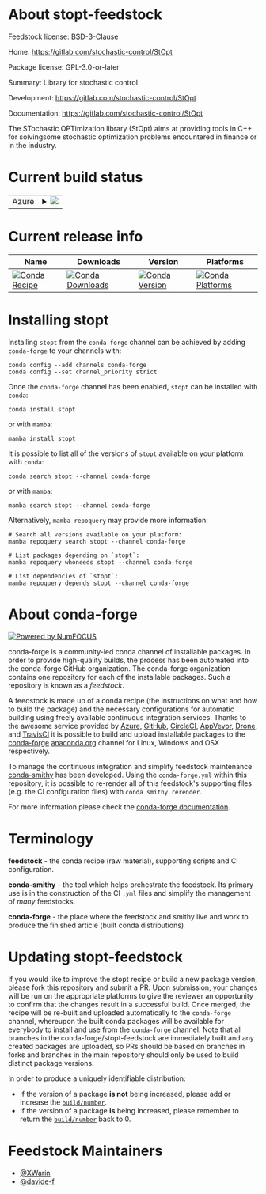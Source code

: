 About stopt-feedstock
=====================

Feedstock license: [BSD-3-Clause](https://github.com/conda-forge/stopt-feedstock/blob/main/LICENSE.txt)

Home: https://gitlab.com/stochastic-control/StOpt

Package license: GPL-3.0-or-later

Summary: Library for stochastic control

Development: https://gitlab.com/stochastic-control/StOpt

Documentation: https://gitlab.com/stochastic-control/StOpt

The STochastic OPTimization library (StOpt) aims at providing tools in C++ for solvingsome stochastic optimization problems encountered in finance or in the industry.


Current build status
====================


<table>
    
  <tr>
    <td>Azure</td>
    <td>
      <details>
        <summary>
          <a href="https://dev.azure.com/conda-forge/feedstock-builds/_build/latest?definitionId=26056&branchName=main">
            <img src="https://dev.azure.com/conda-forge/feedstock-builds/_apis/build/status/stopt-feedstock?branchName=main">
          </a>
        </summary>
        <table>
          <thead><tr><th>Variant</th><th>Status</th></tr></thead>
          <tbody><tr>
              <td>linux_64</td>
              <td>
                <a href="https://dev.azure.com/conda-forge/feedstock-builds/_build/latest?definitionId=26056&branchName=main">
                  <img src="https://dev.azure.com/conda-forge/feedstock-builds/_apis/build/status/stopt-feedstock?branchName=main&jobName=linux&configuration=linux%20linux_64_" alt="variant">
                </a>
              </td>
            </tr><tr>
              <td>osx_64</td>
              <td>
                <a href="https://dev.azure.com/conda-forge/feedstock-builds/_build/latest?definitionId=26056&branchName=main">
                  <img src="https://dev.azure.com/conda-forge/feedstock-builds/_apis/build/status/stopt-feedstock?branchName=main&jobName=osx&configuration=osx%20osx_64_" alt="variant">
                </a>
              </td>
            </tr><tr>
              <td>win_64</td>
              <td>
                <a href="https://dev.azure.com/conda-forge/feedstock-builds/_build/latest?definitionId=26056&branchName=main">
                  <img src="https://dev.azure.com/conda-forge/feedstock-builds/_apis/build/status/stopt-feedstock?branchName=main&jobName=win&configuration=win%20win_64_" alt="variant">
                </a>
              </td>
            </tr>
          </tbody>
        </table>
      </details>
    </td>
  </tr>
</table>

Current release info
====================

| Name | Downloads | Version | Platforms |
| --- | --- | --- | --- |
| [![Conda Recipe](https://img.shields.io/badge/recipe-stopt-green.svg)](https://anaconda.org/conda-forge/stopt) | [![Conda Downloads](https://img.shields.io/conda/dn/conda-forge/stopt.svg)](https://anaconda.org/conda-forge/stopt) | [![Conda Version](https://img.shields.io/conda/vn/conda-forge/stopt.svg)](https://anaconda.org/conda-forge/stopt) | [![Conda Platforms](https://img.shields.io/conda/pn/conda-forge/stopt.svg)](https://anaconda.org/conda-forge/stopt) |

Installing stopt
================

Installing `stopt` from the `conda-forge` channel can be achieved by adding `conda-forge` to your channels with:

```
conda config --add channels conda-forge
conda config --set channel_priority strict
```

Once the `conda-forge` channel has been enabled, `stopt` can be installed with `conda`:

```
conda install stopt
```

or with `mamba`:

```
mamba install stopt
```

It is possible to list all of the versions of `stopt` available on your platform with `conda`:

```
conda search stopt --channel conda-forge
```

or with `mamba`:

```
mamba search stopt --channel conda-forge
```

Alternatively, `mamba repoquery` may provide more information:

```
# Search all versions available on your platform:
mamba repoquery search stopt --channel conda-forge

# List packages depending on `stopt`:
mamba repoquery whoneeds stopt --channel conda-forge

# List dependencies of `stopt`:
mamba repoquery depends stopt --channel conda-forge
```


About conda-forge
=================

[![Powered by
NumFOCUS](https://img.shields.io/badge/powered%20by-NumFOCUS-orange.svg?style=flat&colorA=E1523D&colorB=007D8A)](https://numfocus.org)

conda-forge is a community-led conda channel of installable packages.
In order to provide high-quality builds, the process has been automated into the
conda-forge GitHub organization. The conda-forge organization contains one repository
for each of the installable packages. Such a repository is known as a *feedstock*.

A feedstock is made up of a conda recipe (the instructions on what and how to build
the package) and the necessary configurations for automatic building using freely
available continuous integration services. Thanks to the awesome service provided by
[Azure](https://azure.microsoft.com/en-us/services/devops/), [GitHub](https://github.com/),
[CircleCI](https://circleci.com/), [AppVeyor](https://www.appveyor.com/),
[Drone](https://cloud.drone.io/welcome), and [TravisCI](https://travis-ci.com/)
it is possible to build and upload installable packages to the
[conda-forge](https://anaconda.org/conda-forge) [anaconda.org](https://anaconda.org/)
channel for Linux, Windows and OSX respectively.

To manage the continuous integration and simplify feedstock maintenance
[conda-smithy](https://github.com/conda-forge/conda-smithy) has been developed.
Using the ``conda-forge.yml`` within this repository, it is possible to re-render all of
this feedstock's supporting files (e.g. the CI configuration files) with ``conda smithy rerender``.

For more information please check the [conda-forge documentation](https://conda-forge.org/docs/).

Terminology
===========

**feedstock** - the conda recipe (raw material), supporting scripts and CI configuration.

**conda-smithy** - the tool which helps orchestrate the feedstock.
                   Its primary use is in the construction of the CI ``.yml`` files
                   and simplify the management of *many* feedstocks.

**conda-forge** - the place where the feedstock and smithy live and work to
                  produce the finished article (built conda distributions)


Updating stopt-feedstock
========================

If you would like to improve the stopt recipe or build a new
package version, please fork this repository and submit a PR. Upon submission,
your changes will be run on the appropriate platforms to give the reviewer an
opportunity to confirm that the changes result in a successful build. Once
merged, the recipe will be re-built and uploaded automatically to the
`conda-forge` channel, whereupon the built conda packages will be available for
everybody to install and use from the `conda-forge` channel.
Note that all branches in the conda-forge/stopt-feedstock are
immediately built and any created packages are uploaded, so PRs should be based
on branches in forks and branches in the main repository should only be used to
build distinct package versions.

In order to produce a uniquely identifiable distribution:
 * If the version of a package **is not** being increased, please add or increase
   the [``build/number``](https://docs.conda.io/projects/conda-build/en/latest/resources/define-metadata.html#build-number-and-string).
 * If the version of a package **is** being increased, please remember to return
   the [``build/number``](https://docs.conda.io/projects/conda-build/en/latest/resources/define-metadata.html#build-number-and-string)
   back to 0.

Feedstock Maintainers
=====================

* [@XWarin](https://github.com/XWarin/)
* [@davide-f](https://github.com/davide-f/)


<!-- dummy commit to enable rerendering -->

